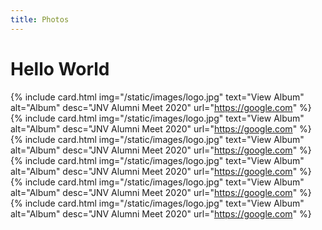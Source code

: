 ```yaml
---
title: Photos
---
```


# Hello World

{% include card.html img="/static/images/logo.jpg" text="View Album" alt="Album" desc="JNV Alumni Meet 2020" url="https://google.com" %}
{% include card.html img="/static/images/logo.jpg" text="View Album" alt="Album" desc="JNV Alumni Meet 2020" url="https://google.com" %}
{% include card.html img="/static/images/logo.jpg" text="View Album" alt="Album" desc="JNV Alumni Meet 2020" url="https://google.com" %}
{% include card.html img="/static/images/logo.jpg" text="View Album" alt="Album" desc="JNV Alumni Meet 2020" url="https://google.com" %}
{% include card.html img="/static/images/logo.jpg" text="View Album" alt="Album" desc="JNV Alumni Meet 2020" url="https://google.com" %}
{% include card.html img="/static/images/logo.jpg" text="View Album" alt="Album" desc="JNV Alumni Meet 2020" url="https://google.com" %}